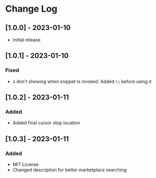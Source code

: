 # Change Log

## [1.0.0] - 2023-01-10

- Initial release

## [1.0.1] - 2023-01-10

### Fixed

- `$` don't showing when snippet is invoked. Added `\\` before using it

## [1.0.2] - 2023-01-11

### Added

- Added final cursor stop location

## [1.0.3] - 2023-01-11

### Added

- MIT License
- Changed description for better marketplace searching
